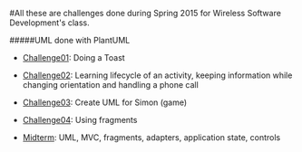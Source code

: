 #All these are challenges done during Spring 2015 for Wireless Software Development's class.

#####UML done with PlantUML

- [Challenge01](https://copy.com/qsSsf1LJBVRV2uBm): Doing a Toast

- [Challenge02](https://copy.com/lbvaii0rsFza84lU): Learning lifecycle of an activity, keeping information while changing orientation and handling a phone call

- [Challenge03](https://copy.com/gKEyOQmbqltqRhu8): Create UML for Simon (game)

- [Challenge04](https://copy.com/YjFOJM748tVHnCCN): Using fragments

- [Midterm](https://copy.com/21kesK7rLwlKnqIn): UML, MVC, fragments, adapters, application state, controls
